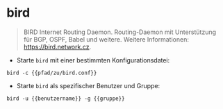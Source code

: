 # bird

> BIRD Internet Routing Daemon.
> Routing-Daemon mit Unterstützung für BGP, OSPF, Babel und weitere.
> Weitere Informationen: <https://bird.network.cz>.

- Starte `bird` mit einer bestimmten Konfigurationsdatei:

`bird -c {{pfad/zu/bird.conf}}`

- Starte `bird` als spezifischer Benutzer und Gruppe:

`bird -u {{benutzername}} -g {{gruppe}}`
